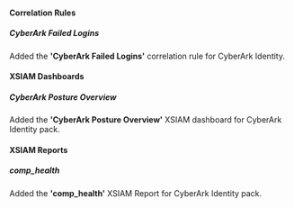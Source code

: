 #### Correlation Rules
##### CyberArk Failed Logins
Added the **'CyberArk Failed Logins'** correlation rule for CyberArk Identity.

#### XSIAM Dashboards
##### CyberArk Posture Overview
Added the **'CyberArk Posture Overview'** XSIAM dashboard for CyberArk Identity pack.

#### XSIAM Reports
##### comp_health
Added the **'comp_health'** XSIAM Report for CyberArk Identity pack.
